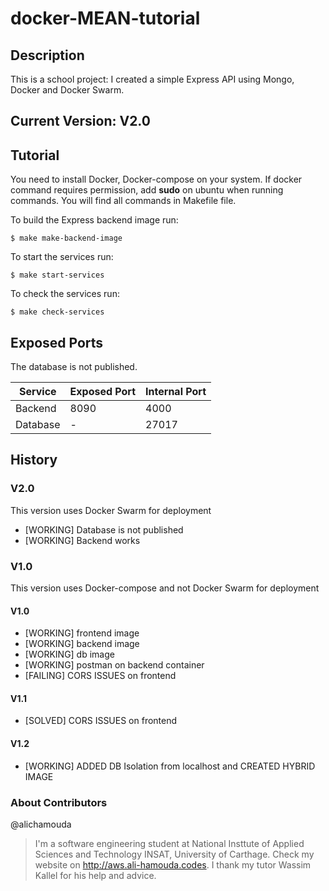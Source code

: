 # docker-MEAN-tutorial



## Description
This is a school project: I created a simple Express API using Mongo, Docker and Docker Swarm.

## Current Version: V2.0

## Tutorial
You need to install Docker, Docker-compose on your system.
If docker command requires permission, add **sudo** on ubuntu when running commands.
You will find all commands in Makefile file.

To build the Express backend image run:

```
$ make make-backend-image
```
To start the services run:
```
$ make start-services
```
To check the services run:
```
$ make check-services
```

## Exposed Ports
The database is not published.

Service | Exposed Port | Internal Port
---------|-------------|---------
Backend| 8090 | 4000
Database | - | 27017




## History
### V2.0
This version uses Docker Swarm for deployment

- [WORKING] Database is not published
- [WORKING] Backend works


### V1.0
This version uses Docker-compose and not Docker Swarm for deployment
#### V1.0

- [WORKING] frontend image 
- [WORKING] backend image
- [WORKING] db image
- [WORKING] postman on backend container
- [FAILING] CORS ISSUES on frontend

#### V1.1
- [SOLVED] CORS ISSUES on frontend

#### V1.2
- [WORKING] ADDED DB Isolation from localhost and CREATED HYBRID IMAGE

### About Contributors

@alichamouda
> I'm a software engineering student at National Insttute of Applied Sciences and Technology INSAT, University of Carthage.
>Check my website on http://aws.ali-hamouda.codes.
I thank my tutor Wassim Kallel for his help and advice.